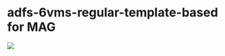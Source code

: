 # adfs-6vms-regular-template-based for MAG

<a href="https://portal.azure.us/#create/Microsoft.Template/uri/https%3A%2F%2Fraw.githubusercontent.com%2Fcolinweinerc%2Fadfs-6vms-regular-template-based%2Fmaster%2Fazuredeploy.json" target="_blank">
    <img src="http://azuredeploy.net/AzureGov.png"/>
</a>